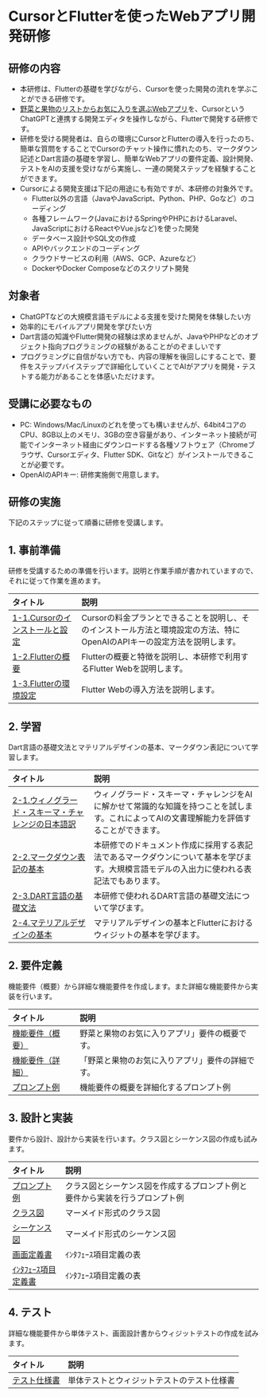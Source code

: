 # CursorとFlutterを使ったWebアプリ開発研修

## 研修の内容
- 本研修は、Flutterの基礎を学びながら、Cursorを使った開発の流れを学ぶことができる研修です。
- [野菜と果物のリストからお気に入りを選ぶWebアプリ](https://david3080.github.io/favapp/index.html)を、CursorというChatGPTと連携する開発エディタを操作しながら、Flutterで開発する研修です。
- 研修を受ける開発者は、自らの環境にCursorとFlutterの導入を行ったのち、簡単な質問をすることでCursorのチャット操作に慣れたのち、マークダウン記述とDart言語の基礎を学習し、簡単なWebアプリの要件定義、設計開発、テストをAIの支援を受けながら実施し、一連の開発ステップを経験することができます。
- Cursorによる開発支援は下記の用途にも有効ですが、本研修の対象外です。
    - Flutter以外の言語（JavaやJavaScript、Python、PHP、Goなど）のコーディング
    - 各種フレームワーク(JavaにおけるSpringやPHPにおけるLaravel、JavaScriptにおけるReactやVue.jsなど)を使った開発
    - データベース設計やSQL文の作成
    - APIやバックエンドのコーディング
    - クラウドサービスの利用（AWS、GCP、Azureなど）
    - DockerやDocker Composeなどのスクリプト開発

## 対象者
- ChatGPTなどの大規模言語モデルによる支援を受けた開発を体験したい方
- 効率的にモバイルアプリ開発を学びたい方
- Dart言語の知識やFlutter開発の経験は求めませんが、JavaやPHPなどのオブジェクト指向プログラミングの経験があることがのぞましいです
- プログラミングに自信がない方でも、内容の理解を後回しにすることで、要件をステップバイステップで詳細化していくことでAIがアプリを開発・テストする能力があることを体感いただけます。

## 受講に必要なもの
- PC: Windows/Mac/Linuxのどれを使っても構いませんが、64bit4コアのCPU、8GB以上のメモリ、3GBの空き容量があり、インターネット接続が可能でインターネット経由にダウンロードする各種ソフトウェア（Chromeブラウザ、Cursorエディタ、Flutter SDK、Gitなど）がインストールできることが必要です。
- OpenAIのAPIキー: 研修実施側で用意します。

## 研修の実施
下記のステップに従って順番に研修を受講します。

## 1. 事前準備
研修を受講するための準備を行います。説明と作業手順が書かれていますので、それに従って作業を進めます。

| タイトル                        | 説明    |
|:--------------------------------|:---------|
| [1-1.Cursorのインストールと設定](./docs/md/1_PREPARE/1-1_CURSOR.md) | Cursorの料金プランとできることを説明し、そのインストール方法と環境設定の方法、特にOpenAIのAPIキーの設定方法を説明します。  |
| [1-2.Flutterの概要](./docs/md/1_PREPARE/1-2_FLUTTER.md) | Flutterの概要と特徴を説明し、本研修で利用するFlutter Webを説明します。 |
| [1-3.Flutterの環境設定](./docs/md/1_PREPARE/1-3_FLUTTER2.md) | Flutter Webの導入方法を説明します。 |

## 2. 学習
Dart言語の基礎文法とマテリアルデザインの基本、マークダウン表記について学習します。

| タイトル                        | 説明    |
|:--------------------------------|:---------|
| [2-1.ウィノグラード・スキーマ・チャレンジの日本語訳](./docs/md/2_STUDY/2-1_WS.md) | ウィノグラード・スキーマ・チャレンジをAIに解かせて常識的な知識を持つことを試します。これによってAIの文書理解能力を評価することができます。 |
| [2-2.マークダウン表記の基本](./docs/md/2_STUDY/2-2_MARKDOWN.md) | 本研修でのドキュメント作成に採用する表記法であるマークダウンについて基本を学びます。大規模言語モデルの入出力に使われる表記法でもあります。 |
| [2-3.DART言語の基礎文法](./docs/md/2_STUDY/2-3_DART.md) | 本研修で使われるDART言語の基礎文法について学びます。 |
| [2-4.マテリアルデザインの基本](./docs/md/2_STUDY/2-3_MATERIAL.md) | マテリアルデザインの基本とFlutterにおけるウィジットの基本を学びます。 |

## 2. 要件定義
機能要件（概要）から詳細な機能要件を作成します。また詳細な機能要件から実装を行います。

| タイトル                        | 説明    |
|:--------------------------------|:---------|
| [機能要件（概要）](./docs/md/3_REQUIRE/REQ1.md) | 野菜と果物のお気に入りアプリ」要件の概要です。 |
| [機能要件（詳細）](./docs/md/3_REQUIRE/REQ2.md) | 「野菜と果物のお気に入りアプリ」要件の詳細です。 |
| [プロンプト例](./docs/md/3_REQUIRE/LECTURE.md) | 機能要件の概要を詳細化するプロンプト例 |

## 3. 設計と実装
要件から設計、設計から実装を行います。クラス図とシーケンス図の作成も試みます。

| タイトル                        | 説明    |
|:--------------------------------|:---------|
| [プロンプト例](./docs/md/4_DEV/LECTURE.md) | クラス図とシーケンス図を作成するプロンプト例と要件から実装を行うプロンプト例 |
| [クラス図](./docs/md/4_DEV/CLASS.md) | マーメイド形式のクラス図 |
| [シーケンス図](./docs/md/4_DEV/SEQUENCE.md) | マーメイド形式のシーケンス図 |
| [画面定義書](./docs/md/4_DEV/PAGEDEF.md) | ｲﾝﾀﾌｪｰｽ項目定義の表 |
| [ｲﾝﾀﾌｪｰｽ項目定義書](./docs/md/4_DEV/IFDEF.md) | ｲﾝﾀﾌｪｰｽ項目定義の表 |

## 4. テスト
詳細な機能要件から単体テスト、画面設計書からウィジットテストの作成を試みます。

| タイトル                        | 説明    |
|:--------------------------------|:---------|
| [テスト仕様書](./docs/md/5_TEST/TEST.md) | 単体テストとウィジットテストのテスト仕様書 |
